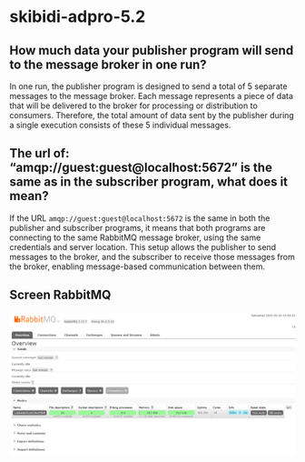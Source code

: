 # skibidi-adpro-5.2

## How much data your publisher program will send to the message broker in one run?
In one run, the publisher program is designed to send a total of 5 separate messages to the message broker. Each message represents a piece of data that will be delivered to the broker for processing or distribution to consumers. Therefore, the total amount of data sent by the publisher during a single execution consists of these 5 individual messages.

## The url of: “amqp://guest:guest@localhost:5672” is the same as in the subscriber program, what does it mean?
If the URL `amqp://guest:guest@localhost:5672` is the same in both the publisher and subscriber programs, it means that both programs are connecting to the same RabbitMQ message broker, using the same credentials and server location. This setup allows the publisher to send messages to the broker, and the subscriber to receive those messages from the broker, enabling message-based communication between them.

## Screen RabbitMQ
![alt text](assets/SS1.png)